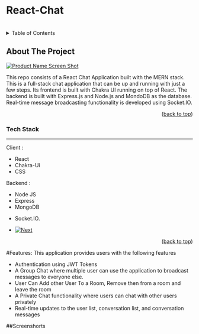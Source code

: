 # React-Chat

 



 



<!-- PROJECT LOGO -->
<br />
 



<!-- TABLE OF CONTENTS -->
<details>
  <summary>Table of Contents</summary>
  <ol>
    <li>
      <a href="#about-the-project">About The Project</a>
      <ul>
        <li><a href="#built-with">Tech Stack</a></li>
      </ul>
    </li>
     
    <li><a href="#usage">Features</a></li>
    <li><a href="#roadmap">Screenshots</a></li>
     
  </ol>
</details>



<!-- ABOUT THE PROJECT -->
## About The Project

[![Product Name Screen Shot][product-screenshot]](https://example.com)

This repo consists of a React Chat Application built with the MERN stack. This is a full-stack chat application that can be up and running with just a few steps. Its frontend is built with Chakra UI running on top of React. The backend is built with Express.js and Node.js and MondoDB as the database. Real-time message broadcasting functionality is developed using Socket.IO.

 

<p align="right">(<a href="#readme-top">back to top</a>)</p>



### Tech Stack

<hr/>
Client : 
 <ul>
    <li>React</li>
    <li>Chakra-Ui</li>
    <li>CSS</li>
 </ul>
 
 Backend : 
    <ul>
    <li>Node JS</li>
    <li>Express</li>
    <li>MongoDB</li>
   <li>Socket.IO.</li>
 </ul>
 

* [![Next][Next.js]][Next-url]
 

<p align="right">(<a href="#readme-top">back to top</a>)</p>


#Features:
This application provides users with the following features
* Authentication using JWT Tokens
* A Group Chat where multiple user can use the application to broadcast messages to everyone else.
* User Can Add other User To a Room, Remove then from a room and leave the room
* A Private Chat functionality where users can chat with other users privately
* Real-time updates to the user list, conversation list, and conversation messages


##Screenshorts
 

 



 


 

 



 









<!-- MARKDOWN LINKS & IMAGES -->
<!-- https://www.markdownguide.org/basic-syntax/#reference-style-links -->
[contributors-shield]: https://img.shields.io/github/contributors/othneildrew/Best-README-Template.svg?style=for-the-badge
[contributors-url]: https://github.com/othneildrew/Best-README-Template/graphs/contributors
[forks-shield]: https://img.shields.io/github/forks/othneildrew/Best-README-Template.svg?style=for-the-badge
[forks-url]: https://github.com/othneildrew/Best-README-Template/network/members
[stars-shield]: https://img.shields.io/github/stars/othneildrew/Best-README-Template.svg?style=for-the-badge
[stars-url]: https://github.com/othneildrew/Best-README-Template/stargazers
[issues-shield]: https://img.shields.io/github/issues/othneildrew/Best-README-Template.svg?style=for-the-badge
[issues-url]: https://github.com/othneildrew/Best-README-Template/issues
[license-shield]: https://img.shields.io/github/license/othneildrew/Best-README-Template.svg?style=for-the-badge
[license-url]: https://github.com/othneildrew/Best-README-Template/blob/master/LICENSE.txt
[linkedin-shield]: https://img.shields.io/badge/-LinkedIn-black.svg?style=for-the-badge&logo=linkedin&colorB=555
[linkedin-url]: https://linkedin.com/in/othneildrew
[product-screenshot]: images/screenshot.png
[Next.js]: https://img.shields.io/badge/next.js-000000?style=for-the-badge&logo=nextdotjs&logoColor=white
[Next-url]: https://nextjs.org/
[React.js]: https://img.shields.io/badge/React-20232A?style=for-the-badge&logo=react&logoColor=61DAFB
[React-url]: https://reactjs.org/
[Vue.js]: https://img.shields.io/badge/Vue.js-35495E?style=for-the-badge&logo=vuedotjs&logoColor=4FC08D
[Vue-url]: https://vuejs.org/
[Angular.io]: https://img.shields.io/badge/Angular-DD0031?style=for-the-badge&logo=angular&logoColor=white
[Angular-url]: https://angular.io/
[Svelte.dev]: https://img.shields.io/badge/Svelte-4A4A55?style=for-the-badge&logo=svelte&logoColor=FF3E00
[Svelte-url]: https://svelte.dev/
[Laravel.com]: https://img.shields.io/badge/Laravel-FF2D20?style=for-the-badge&logo=laravel&logoColor=white
[Laravel-url]: https://laravel.com
[Bootstrap.com]: https://img.shields.io/badge/Bootstrap-563D7C?style=for-the-badge&logo=bootstrap&logoColor=white
[Bootstrap-url]: https://getbootstrap.com
[JQuery.com]: https://img.shields.io/badge/jQuery-0769AD?style=for-the-badge&logo=jquery&logoColor=white
[JQuery-url]: https://jquery.com 
